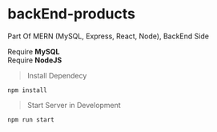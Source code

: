 # backEnd-products
Part Of MERN (MySQL, Express, React, Node), BackEnd Side <br>

Require **MySQL** <br>
Require **NodeJS**

> Install Dependecy
```
npm install
```

> Start Server in Development
```
npm run start
```
